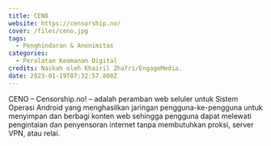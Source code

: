 ```yaml
---
title: CENO
website: https://censorship.no/
cover: /files/ceno.jpg
tags:
  - Penghindaran & Anonimitas
categories:
  - Peralatan Keamanan Digital
credits: Naskah oleh Khairil Zhafri/EngageMedia.
date: 2023-01-19T07:32:57.800Z
---
```

CENO – Censorship.no! – adalah peramban web seluler untuk Sistem Operasi Android yang menghasilkan jaringan pengguna-ke-pengguna untuk menyimpan dan berbagi konten web sehingga pengguna dapat melewati pengintaian dan penyensoran internet tanpa membutuhkan proksi, server VPN, atau relai.